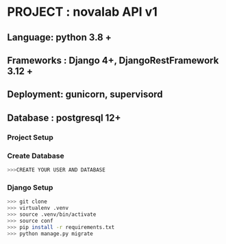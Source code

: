 # PROJECT : novalab API v1

## Language: python 3.8 +

## Frameworks : Django 4+, DjangoRestFramework 3.12 +

## Deployment: gunicorn, supervisord

## Database : postgresql 12+

### Project Setup

### Create Database

```bash
>>>CREATE YOUR USER AND DATABASE
```

### Django Setup

```bash
>>> git clone 
>>> virtualenv .venv
>>> source .venv/bin/activate
>>> source conf
>>> pip install -r requirements.txt
>>> python manage.py migrate